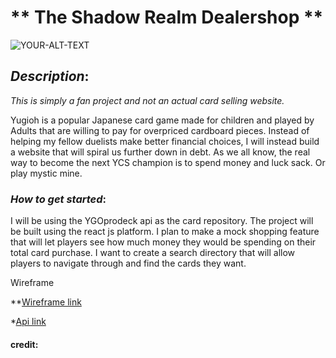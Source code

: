 # ** The Shadow Realm Dealershop **
<picture>
 <source media="(prefers-color-scheme: dark)" srcset="https://media.tenor.com/y-26Qmqp42cAAAAM/monday-duel.gif">
 <source media="(prefers-color-scheme: light)" srcset="https://media.tenor.com/y-26Qmqp42cAAAAM/monday-duel.gif">
 <img alt="YOUR-ALT-TEXT" src="https://media.tenor.com/y-26Qmqp42cAAAAM/monday-duel.gif">
</picture>

## *Description*:
*This is simply a fan project and not an actual card selling website.*

Yugioh is a popular Japanese card game made for children and played by Adults that are willing to pay for overpriced cardboard pieces. Instead of helping my fellow duelists make better financial choices, I will instead build a website that will spiral us further down in debt. As we all know, the real way to become the next YCS champion is to spend money and luck sack. Or play mystic mine. 




### *How to get started*:
I will be using the YGOprodeck api as the card repository. The project will be built using the react js platform. I plan to make a mock shopping feature that will let players see how much money they would be spending on their total card purchase. I want to create a search directory that will allow players to navigate through and find the cards they want. 

Wireframe
<picture>

</picture>

**[Wireframe link](https://wireframe.cc/81zfXo )

*[Api link](https://db.ygoprodeck.com/api/v7/cardinfo.php)


#### credit:
